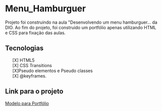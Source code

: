 # Menu_Hamburguer
<p>Projeto foi construindo na aula "Desenvolvendo um menu hamburguer... da DIO.  Ao fim do projeto, foi  construido um portfólio apenas utilizando HTML e CSS para fixação das aulas.</p>

## Tecnologias
<ul>
[X] HTML5<br>
[X] CSS Transitions <br>
[X]Pseudo elementos  e Pseudo classes <br>
[X] @keyframes.
 </ul>
 
 ## Link para o projeto 
 <a href="https://leandrodiascarvalho.github.io/menu_hamburguer/" target="_blank" rel="noreferrer noopener">Modelo para Portfólio</a>
